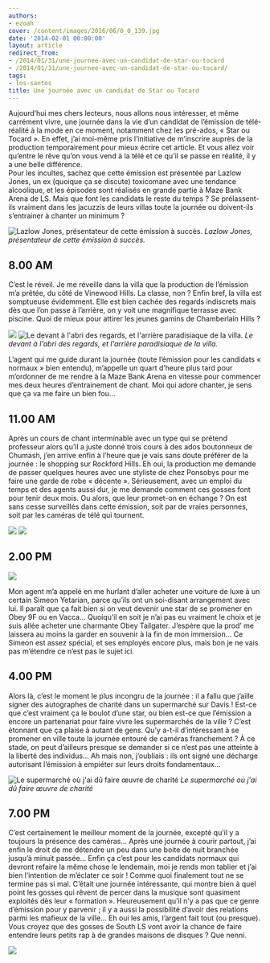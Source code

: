 ```yaml
---
authors:
- ezoah
cover: /content/images/2016/06/0_0_139.jpg
date: '2014-02-01 00:00:00'
layout: article
redirect_from:
- /2014/01/31/une-journee-avec-un-candidat-de-star-ou-tocard
- /2014/01/31/une-journee-avec-un-candidat-de-star-ou-tocard/
tags:
- los-santos
title: Une journée avec un candidat de Star ou Tocard
---
```



Aujourd’hui mes chers lecteurs, nous allons nous intéresser, et même carrément vivre, une journée dans la vie d’un candidat de l’émission de télé-réalité à la mode en ce moment, notamment chez les pré-ados, « Star ou Tocard ». En effet, j’ai moi-même pris l’initiative de m’inscrire auprès de la production temporairement pour mieux écrire cet article. Et vous allez voir qu’entre le rêve qu’on vous vend à la télé et ce qu’il se passe en réalité, il y a une belle différence.  
Pour les incultes, sachez que cette émission est présentée par Lazlow Jones, un ex (quoique ça se discute) toxicomane avec une tendance alcoolique, et les épisodes sont réalisés en grande partie à Maze Bank Arena de LS. Mais que font les candidats le reste du temps ? Se prélassent-ils vraiment dans les jacuzzis de leurs villas toute la journée ou doivent-ils s’entrainer à chanter un minimum ?

![Lazlow Jones, présentateur de cette émission à succès.](/content/images/2016/06/200px-LazlowJones-GTA5.png)
_Lazlow Jones, présentateur de cette émission à succès._

## 8.00 AM

C’est le réveil. Je me réveille dans la villa que la production de l’émission m’a prêtée, du côté de Vinewood Hills. La classe, non ? Enfin bref, la villa est somptueuse évidemment. Elle est bien cachée des regards indiscrets mais dès que l’on passe à l’arrière, on y voit une magnifique terrasse avec piscine. Quoi de mieux pour attirer les jeunes gamins de Chamberlain Hills ?

![](/content/images/2016/06/0_0_141.jpg)
![Le devant à l'abri des regards, et l'arrière paradisiaque de la villa.](/content/images/2016/06/0_0_142.jpg)
_Le devant à l'abri des regards, et l'arrière paradisiaque de la villa._

L’agent qui me guide durant la journée (toute l’émission pour les candidats « normaux » bien entendu), m’appelle un quart d’heure plus tard pour m’ordonner de me rendre à la Maze Bank Arena en vitesse pour commencer mes deux heures d’entrainement de chant. Moi qui adore chanter, je sens que ça va me faire un bien fou…

## 11.00 AM

Après un cours de chant interminable avec un type qui se prétend professeur alors qu’il a juste donné trois cours à des ados boutonneux de Chumash, j’en arrive enfin à l’heure que je vais sans doute préférer de la journée : le shopping sur Rockford Hills. Eh oui, la production me demande de passer quelques heures avec une styliste de chez Ponsobys pour me faire une garde de robe « décente ». Sérieusement, avec un emploi du temps et des agents aussi dur, je me demande comment ces gosses font pour tenir deux mois. Ou alors, que leur promet-on en échange ? On est sans cesse surveillés dans cette émission, soit par de vraies personnes, soit par les caméras de télé qui tournent.

![](/content/images/2016/06/0_0_143.jpg)
![](/content/images/2016/06/0_0_144.jpg)

## 2.00 PM

![](/content/images/2016/06/0_0_145.jpg)

Mon agent m’a appelé en me hurlant d’aller acheter une voiture de luxe à un certain Simeon Yetarian, parce qu’ils ont un soi-disant arrangement avec lui. Il paraît que ça fait bien si on veut devenir une star de se promener en Obey 9F ou en Vacca… Quoiqu’il en soit je n’ai pas eu vraiment le choix et je suis allée acheter une charmante Obey Tailgater. J’espère que la prod’ me laissera au moins la garder en souvenir à la fin de mon immersion… Ce Simeon est assez spécial, et ses employés encore plus, mais bon je ne vais pas m’étendre ce n’est pas le sujet ici.

## 4.00 PM

Alors là, c’est le moment le plus incongru de la journée : il a fallu que j’aille signer des autographes de charité dans un supermarché sur Davis ! Est-ce que c’est vraiment ça le boulot d’une star, ou bien est-ce que l’émission a encore un partenariat pour faire vivre les supermarchés de la ville ? C’est étonnant que ça plaise à autant de gens. Qu’y a-t-il d’intéressant à se promener en ville toute la journée entouré de caméras franchement ? À ce stade, on peut d’ailleurs presque se demander si ce n’est pas une atteinte à la liberté des individus… Ah mais non, j’oubliais : ils ont signé une décharge autorisant l’émission à empiéter sur leurs droits fondamentaux…

![Le supermarché où j'ai dû faire œuvre de charité](/content/images/2016/06/0_0_146.jpg)
_Le supermarché où j'ai dû faire œuvre de charité_

## 7.00 PM

C’est certainement le meilleur moment de la journée, excepté qu’il y a toujours la présence des caméras… Après une journée à courir partout, j’ai enfin le droit de me détendre un peu dans une boite de nuit branchée jusqu’à minuit passée… Enfin ça c’est pour les candidats normaux qui devront refaire la même chose le lendemain, moi je rends mon tablier et j’ai bien l’intention de m’éclater ce soir ! Comme quoi finalement tout ne se termine pas si mal. C’était une journée intéressante, qui montre bien à quel point les gosses qui rêvent de percer dans la musique sont quasiment exploités dès leur « formation ». Heureusement qu’il n’y a pas que ce genre d’émission pour y parvenir ; il y a aussi la possibilité d’avoir des relations parmi les mafieux de la ville… Eh oui les amis, l’argent fait tout (ou presque). Vous croyez que des gosses de South LS vont avoir la chance de faire entendre leurs petits rap à de grandes maisons de disques ? Que nenni.

![](/content/images/2016/06/0_0_147.jpg)